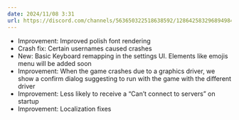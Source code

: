```yaml
---
date: 2024/11/08 3:31
url: https://discord.com/channels/563650322518638592/1286425832968949840/1304151366629064737
---
```

- Improvement: Improved polish font rendering
- Crash fix: Certain usernames caused crashes
- New: Basic Keyboard remapping in the settings UI. Elements like emojis menu will be added soon
- Improvement: When the game crashes due to a graphics driver, we show a confirm dialog suggesting to run with the game with the different driver
- Improvement: Less likely to receive a “Can’t connect to servers” on startup
- Improvement: Localization fixes